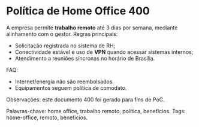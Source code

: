 # Política de Home Office 400

A empresa permite **trabalho remoto** até 3 dias por semana, mediante alinhamento com o gestor.
Regras principais:
- Solicitação registrada no sistema de RH;
- Conectividade estável e uso de **VPN** quando acessar sistemas internos;
- Atendimento a reuniões síncronas no horário de Brasília.

FAQ:
- Internet/energia não são reembolsados.
- Equipamentos seguem política de comodato.

Observações: este documento 400 foi gerado para fins de PoC.

Palavras-chave: home office, trabalho remoto, política, benefícios.
Tags: home-office, remoto, beneficios.
